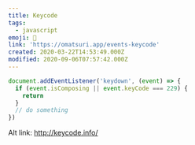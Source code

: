 ```yaml
---
title: Keycode
tags:
  - javascript
emoji: 🔑
link: 'https://omatsuri.app/events-keycode'
created: 2020-03-22T14:53:49.000Z
modified: 2020-09-06T07:57:42.000Z
---
```


```js
document.addEventListener('keydown', (event) => {
  if (event.isComposing || event.keyCode === 229) {
    return
  }
  // do something
})
```

Alt link: http://keycode.info/

